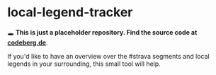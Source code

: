 # local-legend-tracker

🕳 **This is just a placeholder repository. Find the source code at [codeberg.de](https://codeberg.org/jmizv/local-legends-tracker)**.

If you'd like to have an overview over the #strava segments and local legends in your surrounding, this small tool will help.
